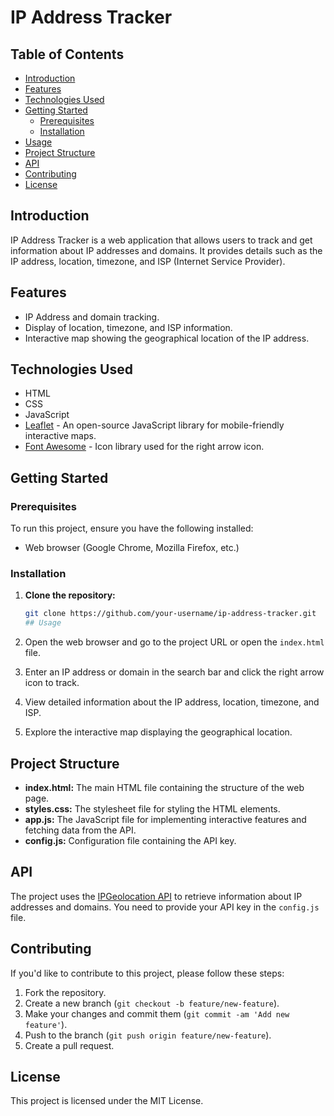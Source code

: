 # IP Address Tracker

## Table of Contents

- [Introduction](#introduction)
- [Features](#features)
- [Technologies Used](#technologies-used)
- [Getting Started](#getting-started)
  - [Prerequisites](#prerequisites)
  - [Installation](#installation)
- [Usage](#usage)
- [Project Structure](#project-structure)
- [API](#api)
- [Contributing](#contributing)
- [License](#license)

## Introduction

IP Address Tracker is a web application that allows users to track and get information about IP addresses and domains. It provides details such as the IP address, location, timezone, and ISP (Internet Service Provider).

## Features

- IP Address and domain tracking.
- Display of location, timezone, and ISP information.
- Interactive map showing the geographical location of the IP address.

## Technologies Used

- HTML
- CSS
- JavaScript
- [Leaflet](https://leafletjs.com/) - An open-source JavaScript library for mobile-friendly interactive maps.
- [Font Awesome](https://fontawesome.com/) - Icon library used for the right arrow icon.

## Getting Started

### Prerequisites

To run this project, ensure you have the following installed:

- Web browser (Google Chrome, Mozilla Firefox, etc.)

### Installation

1. **Clone the repository:**

   ```bash
   git clone https://github.com/your-username/ip-address-tracker.git
   ## Usage

1. Open the web browser and go to the project URL or open the `index.html` file.
2. Enter an IP address or domain in the search bar and click the right arrow icon to track.
3. View detailed information about the IP address, location, timezone, and ISP.
4. Explore the interactive map displaying the geographical location.

## Project Structure

- **index.html:** The main HTML file containing the structure of the web page.
- **styles.css:** The stylesheet file for styling the HTML elements.
- **app.js:** The JavaScript file for implementing interactive features and fetching data from the API.
- **config.js:** Configuration file containing the API key.

## API

The project uses the [IPGeolocation API](https://ipgeolocation.io/) to retrieve information about IP addresses and domains. You need to provide your API key in the `config.js` file.

## Contributing

If you'd like to contribute to this project, please follow these steps:

1. Fork the repository.
2. Create a new branch (`git checkout -b feature/new-feature`).
3. Make your changes and commit them (`git commit -am 'Add new feature'`).
4. Push to the branch (`git push origin feature/new-feature`).
5. Create a pull request.

## License

This project is licensed under the MIT License.

